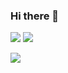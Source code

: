 ### Hi there 👋

<img src="https://github-readme-stats.vercel.app/api?username=yotadaa&show_icons=true&theme=apprentice" /> <img src="https://github-readme-streak-stats.herokuapp.com/?user=yotadaa&theme=apprentice" />

<img src="https://github-readme-stats.vercel.app/api/top-langs/?username=yotadaa&langs_count=10&theme=apprentice" />

<!--
**yotadaa/yotadaa** is a ✨ _special_ ✨ repository because its `README.md` (this file) appears on your GitHub profile.

Here are some ideas to get you started:

- 🔭 I’m currently working on ...
- 🌱 I’m currently learning ...
- 👯 I’m looking to collaborate on ...
- 🤔 I’m looking for help with ...
- 💬 Ask me about ...
- 📫 How to reach me: ...
- 😄 Pronouns: ...
- ⚡ Fun fact: ...
-->
